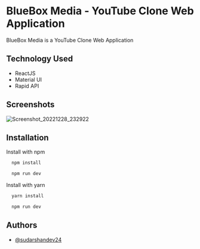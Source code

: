 
# BlueBox Media - YouTube Clone Web Application

BlueBox Media is a YouTube Clone Web Application


## Technology Used

 - ReactJS
 - Material UI
 - Rapid API


## Screenshots

![Screenshot_20221228_232922](https://user-images.githubusercontent.com/110741425/209855550-036b45d6-cd65-4f30-baa8-db680539a3cc.png)


## Installation

Install with npm

```bash
  npm install 
```
```bash
  npm run dev 
```
Install with yarn

```bash
  yarn install 
```
```bash
  npm run dev 
```
    
## Authors

- [@sudarshandev24](https://github.com/sudarshandev24)


